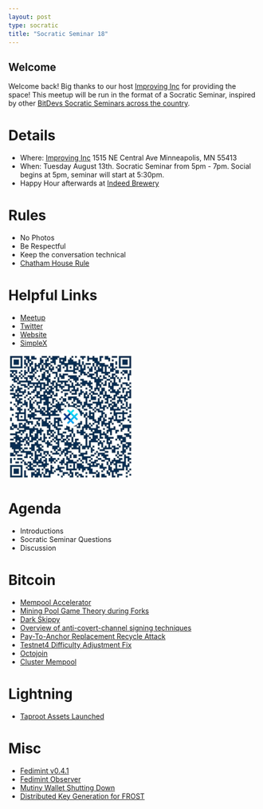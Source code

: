 ```yaml
---
layout: post
type: socratic
title: "Socratic Seminar 18"
---
```


## Welcome

Welcome back! Big thanks to our host [Improving Inc](https://improving.com/) for providing the space!
This meetup will be run in the format of a Socratic Seminar, inspired by other [BitDevs Socratic Seminars across the country](https://bitdevs.org/cities).

# Details
 - Where: [Improving Inc](https://www.google.com/maps/place/1515+NE+Central+Ave,+Minneapolis,+MN+55413/@45.0037797,-93.2469316,17z/data=!4m6!3m5!1s0x52b32d965c06ad57:0x277e62e6c3015129!8m2!3d45.0039428!4d-93.2456978!16s%2Fg%2F11bw3z3dw6) 1515 NE Central Ave Minneapolis, MN 55413
 - When: Tuesday August 13th. Socratic Seminar from 5pm - 7pm. Social begins at 5pm, seminar will start at 5:30pm. 
 - Happy Hour afterwards at [Indeed Brewery](https://www.indeedbrewing.com/)

# Rules
 - No Photos
 - Be Respectful
 - Keep the conversation technical
 - [Chatham House Rule](https://www.facilitator.school/blog/chatham-house-rule)

# Helpful Links
 - [Meetup](https://www.meetup.com/minneapolis-bitcoin-developers/events/301716007)
 - [Twitter](https://twitter.com/BitcoinersMPLS)
 - [Website](https://bitdevsmpls.org)
 - [SimpleX](https://simplex.chat/contact#/?v=1-2&smp=smp%3A%2F%2FenEkec4hlR3UtKx2NMpOUK_K4ZuDxjWBO1d9Y4YXVaA%3D%40smp14.simplex.im%2F2yDM8Eh4B5js6FLUOsANpVYwUt79Q_TO%23%2F%3Fv%3D1-2%26dh%3DMCowBQYDK2VuAyEAqaz4Ij9Xxn3ziHXN9DhPBdbTgYc-XjGpKcr-oDBL-hc%253D%26srv%3Daspkyu2sopsnizbyfabtsicikr2s4r3ti35jogbcekhm3fsoeyjvgrid.onion&data=%7B%22type%22%3A%22group%22%2C%22groupLinkId%22%3A%22I3WA2zuDa5OOHwDT6m0G8Q%3D%3D%22%7D)


<img src="../simplex.jpeg" width="250" height="250" />

# Agenda
 - Introductions
 - Socratic Seminar Questions
 - Discussion

# Bitcoin
 - [Mempool Accelerator](https://mempool.space/accelerator)
 - [Mining Pool Game Theory during Forks](https://b10c.me/blog/014-mining-pool-game-theory-during-forks/)
 - [Dark Skippy](https://darkskippy.com/)
 - [Overview of anti-covert-channel signing techniques](https://lists.linuxfoundation.org/pipermail/bitcoin-dev/2020-March/017667.html)
 - [Pay-To-Anchor Replacement Recycle Attack](https://bitcoinops.org/en/newsletters/2024/08/09/)
 - [Testnet4 Difficulty Adjustment Fix](https://github.com/bitcoin/bitcoin/pull/29775)
 - [Octojoin](https://uncensoredtech.substack.com/p/octojoin)
 - [Cluster Mempool](https://bitcoinops.org/en/topics/cluster-mempool/)

# Lightning
 - [Taproot Assets Launched](https://x.com/roasbeef/status/1815807239762108571)

# Misc
 - [Fedimint v0.4.1](https://github.com/fedimint/fedimint/releases/tag/v0.4.1)
 - [Fedimint Observer](https://observer.fedimint.org/)
 - [Mutiny Wallet Shutting Down](https://blog.mutinywallet.com/mutiny-wallet-is-shutting-down/)
 - [Distributed Key Generation for FROST](https://bitcoinops.org/en/newsletters/2024/07/19/)